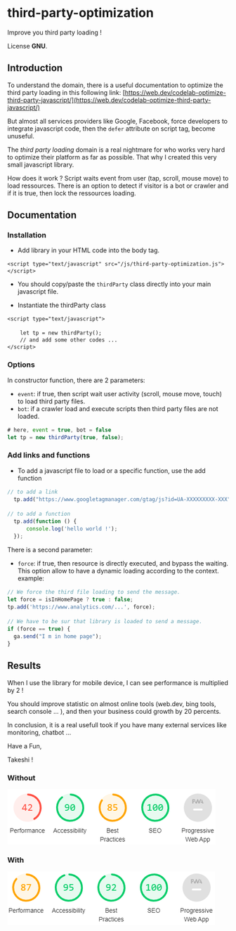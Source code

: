 # third-party-optimization
Improve you third party loading !

License **GNU**.

## Introduction

To understand the domain, there is a useful documentation to optimize the third party loading in this following link:
[https://web.dev/codelab-optimize-third-party-javascript/](https://web.dev/codelab-optimize-third-party-javascript/)

But almost all services providers like Google, Facebook, force developers to integrate javascript code, then the
`defer` attribute on script tag, become unuseful.

The *third party loading* domain is a real nightmare for who works very hard to optimize their platform as far as possible.
That why I created this very small javascript library.

How does it work ? 
Script waits event from user (tap, scroll, mouse move) to load ressources.
There is an option to detect if visitor is a bot or crawler and if it is true, then lock the ressources loading.  

## Documentation

### Installation
  - Add library in your HTML code into the body tag.
```
<script type="text/javascript" src="/js/third-party-optimization.js"></script>
```
  - You should copy/paste the `thirdParty` class directly into your main javascript file.

  - Instantiate the thirdParty class
```
<script type="text/javascript">

    let tp = new thirdParty();
    // and add some other codes ... 
</script>
```
### Options
In constructor function, there are 2 parameters:
  - `event`: if true, then script wait user activity (scroll, mouse move, touch) to load third party files.
  - `bot`: if a crawler load and execute scripts then third party files are not loaded.
  
  ```javascript
  # here, event = true, bot = false
  let tp = new thirdParty(true, false);
  ```

### Add links and functions

  - To add a javascript file to load or a specific function, use the add function
  ```javascript
  // to add a link
    tp.add("https://www.googletagmanager.com/gtag/js?id=UA-XXXXXXXXX-XXX");
  
  // to add a function
    tp.add(function () {
        console.log('hello world !');
    });
  ```

There is a second parameter: 
  - `force`: if true, then resource is directly executed, and bypass the waiting. This option allow to have a dynamic loading according to the context.
example:
```javascript
// We force the third file loading to send the message.
let force = isInHomePage ? true : false;
tp.add('https://www.analytics.com/...', force);

// We have to be sur that library is loaded to send a message.
if (force == true) {
  ga.send("I m in home page");
}
```
  
  ## Results
  When I use the library for mobile device, I can see performance is multiplied by 2 !
  
  You should improve statistic on almost online tools (web.dev, bing tools, search console ... ), 
  and then your business could growth by 20 percents.
  
  In conclusion, it is a real usefull took if you have many external services like monitoring, chatbot ...
  
  Have a Fun,
  
  Takeshi !
  
  ### Without 
  ![alt text](https://raw.githubusercontent.com/takitano/third-party-optimization/master/sans-mobile-nos-valeurs-1.png "Without third-party-optimizationicon library")
  ### With 
  ![alt text](https://raw.githubusercontent.com/takitano/third-party-optimization/master/avec-mobile-nos-valeurs-1.png "With third-party-optimizationicon library")
  
